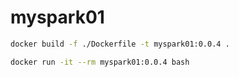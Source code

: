 # myspark01

```sh
docker build -f ./Dockerfile -t myspark01:0.0.4 .

docker run -it --rm myspark01:0.0.4 bash
```
